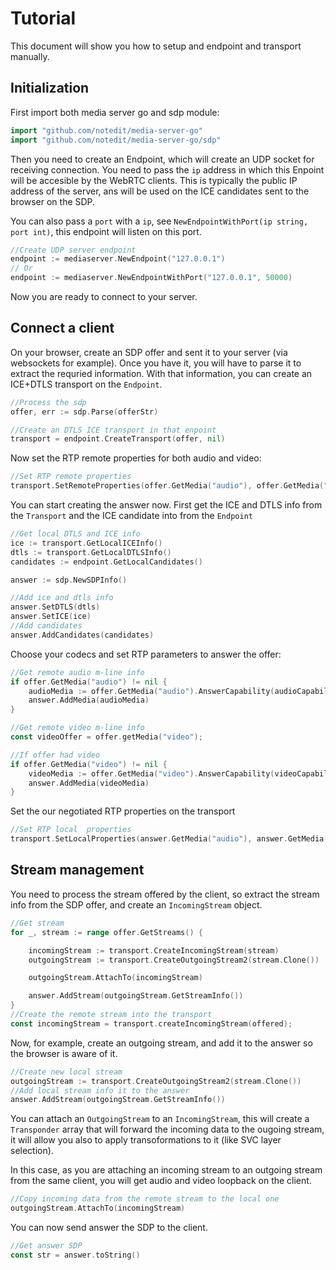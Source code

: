 # Tutorial
This document will show you how to setup and endpoint and transport manually.

## Initialization

First import both media server go and sdp module:

```go
import "github.com/notedit/media-server-go"
import "github.com/notedit/media-server-go/sdp"
```


Then you need to create an Endpoint, which will create an UDP socket for receiving connection. You need to pass the `ip` address in which this Enpoint will be accesible by the WebRTC clients. This is typically the public IP address of the server, ans will be used on the ICE candidates sent to the browser on the SDP.

You can also pass a `port` with a `ip`, see `NewEndpointWithPort(ip string, port int)`, this endpoint will listen on this port. 

```go
//Create UDP server endpoint
endpoint := mediaserver.NewEndpoint("127.0.0.1")
// Or
endpoint := mediaserver.NewEndpointWithPort("127.0.0.1", 50000) 
```

Now you are ready to connect to your server.

## Connect a client

On your browser, create an SDP offer and sent it to your server (via websockets for example). Once you have it, you will have to parse it to extract the requried information. 
With that information, you can create an ICE+DTLS transport on the `Endpoint`.

```go
//Process the sdp
offer, err := sdp.Parse(offerStr)

//Create an DTLS ICE transport in that enpoint
transport = endpoint.CreateTransport(offer, nil)

```

Now set the RTP remote properties for both audio and video:

```go	
//Set RTP remote properties
transport.SetRemoteProperties(offer.GetMedia("audio"), offer.GetMedia("video"))
```

You can start creating the answer now. First get the ICE and DTLS info from the `Transport` and the ICE candidate into from the `Endpoint`

```go
//Get local DTLS and ICE info
ice := transport.GetLocalICEInfo()
dtls := transport.GetLocalDTLSInfo()
candidates := endpoint.GetLocalCandidates()

answer := sdp.NewSDPInfo()

//Add ice and dtls info
answer.SetDTLS(dtls)
answer.SetICE(ice)
//Add candidates
answer.AddCandidates(candidates)
```

Choose your codecs and set RTP parameters to answer the offer:
 
```go
//Get remote audio m-line info 
if offer.GetMedia("audio") != nil {
	audioMedia := offer.GetMedia("audio").AnswerCapability(audioCapability)
	answer.AddMedia(audioMedia)
}

//Get remote video m-line info 
const videoOffer = offer.getMedia("video");

//If offer had video
if offer.GetMedia("video") != nil {
	videoMedia := offer.GetMedia("video").AnswerCapability(videoCapability)
	answer.AddMedia(videoMedia)
}
```

Set the our negotiated RTP properties on the transport

```go
//Set RTP local  properties
transport.SetLocalProperties(answer.GetMedia("audio"), answer.GetMedia("video"))
```

## Stream management

You need to process the stream offered by the client, so extract the stream info from the SDP offer, and create an `IncomingStream` object.

```go
//Get stream 
for _, stream := range offer.GetStreams() {

	incomingStream := transport.CreateIncomingStream(stream)
	outgoingStream := transport.CreateOutgoingStream2(stream.Clone())

	outgoingStream.AttachTo(incomingStream)

	answer.AddStream(outgoingStream.GetStreamInfo())
}
//Create the remote stream into the transport
const incomingStream = transport.createIncomingStream(offered);
```

Now, for example, create an outgoing stream, and add it to the answer so the browser is aware of it.

```go
//Create new local stream
outgoingStream := transport.CreateOutgoingStream2(stream.Clone())
//Add local stream info it to the answer
answer.AddStream(outgoingStream.GetStreamInfo())
```

You can attach an `OutgoingStream` to an `IncomingStream`, this will create a `Transponder` array that will forward the incoming data to the ougoing stream, it will allow you also to apply transoformations to it (like SVC layer selection).

In this case, as you are attaching an incoming stream to an outgoing stream from the same client, you will get audio and video loopback on the client.

```go
//Copy incoming data from the remote stream to the local one
outgoingStream.AttachTo(incomingStream)
```

You can now send answer the SDP to the client.
```go
//Get answer SDP
const str = answer.toString()
```